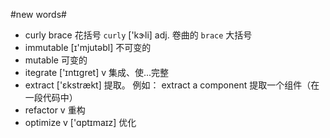 #new words#

- curly brace 花括号 `curly` ['kɝli] adj. 卷曲的 `brace` 大括号
- immutable [ɪ'mjutəbl] 不可变的
- mutable 可变的
- itegrate ['ɪntɪɡret] v 集成、使...完整
- extract ['ɛkstrækt] 提取。 例如： extract a component 提取一个组件（在一段代码中）
- refactor v 重构
- optimize v ['ɑptɪmaɪz] 优化